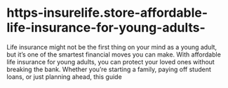 # https-insurelife.store-affordable-life-insurance-for-young-adults-
Life insurance might not be the first thing on your mind as a young adult, but it’s one of the smartest financial moves you can make. With affordable life insurance for young adults, you can protect your loved ones without breaking the bank. Whether you’re starting a family, paying off student loans, or just planning ahead, this guide 
